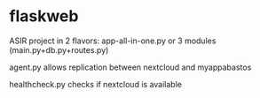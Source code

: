# flaskweb
ASIR project in 2 flavors:
app-all-in-one.py or 3 modules (main.py+db.py+routes.py)

agent.py allows replication between nextcloud and myappabastos

healthcheck.py checks if nextcloud is available

